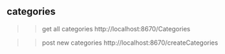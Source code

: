 ## categories

>> get all categories
>  http://localhost:8670/Categories

>> post new categories
>  http://localhost:8670/createCategories